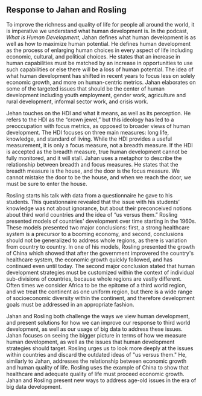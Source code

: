 ## Response to Jahan and Rosling 

To improve the richness and quality of life for people all around the world, it is imperative we understand what human development is. In the podcast, *What is Human Development*, Jahan defines what human development is as well as how to maximize human potential. He defines human development as the process of enlarging human choices in every aspect of life including economic, cultural, and political choices. He states that an increase in human capabilities must be matched by an increase in opportunities to use such capabilities or else there will be a loss of human potential. The idea of what human development has shifted in recent years to focus less on solely economic growth, and more on human-centric metrics. Jahan elaborates on some of the targeted issues that should be the center of human development including youth employment, gender work, agriculture and rural development, informal sector work, and crisis work.

Jehan touches on the HDI and what it means, as well as its perception. He refers to the HDI as the “crown jewel,” but this ideology has led to a preoccupation with focus metrics, as opposed to broader views of human development. The HDI focuses on three main measures: long life, knowledge, and standard of living. While the HDI provides a useful measurement, it is only a focus measure, not a breadth measure. If the HDI is accepted as the breadth measure, true human development cannot be fully monitored, and it will stall. Jahan uses a metaphor to describe the relationship between breadth and focus measures. He states that the breadth measure is the house, and the door is the focus measure. We cannot mistake the door to be the house, and when we reach the door, we must be sure to enter the house. 

Rosling starts his talk with data from a questionnaire he gave to his students. This questionnaire revealed that the issue with his students’ knowledge was not about ignorance, but about their preconceived notions about third world countries and the idea of “us versus them.” Rosling presented models of countries' development over time starting in the 1960s. These models presented two major conclusions: first, a strong healthcare system is a precursor to a booming economy, and second, conclusions should not be generalized to address whole regions, as there is variation from country to country. In one of his models, Rosling presented the growth of China which showed that after the government improvered the country's healthcare system, the economic growth quickly followed, and has continued even until today. The second major conclusion stated that human development strategies must be customized within the context of individual sub-divisions of countries, because whole regions are vastly different. Often times we consider Africa to be the epitome of a third world region, and we treat the continent as one uniform region, but there is a wide range of socioeconomic diversity within the continent, and therefore development goals must be addressed in an appropriate fashion. 

Jahan and Rosling both challenge the ways we view human development, and present solutions for how we can improve our response to third world development, as well as our usage of big data to address these issues. Jahan focuses on seeing the bigger picture in terms of how we measure human development, as well as the issues that human development strategies should target. Rosling urges us to look more deeply at the issues within countries and discard the outdated ideas of "us versus them." He, similarly to Jahan, addresses the relationship between economic growth and human quality of life. Rosling uses the example of China to show that healthcare and adequate quality of life must proceed economic growth. Jahan and Rosling present new ways to address age-old issues in the era of big data development. 
